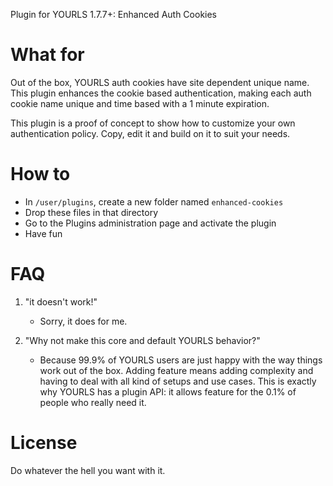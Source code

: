 Plugin for YOURLS 1.7.7+: Enhanced Auth Cookies


# What for

Out of the box, YOURLS auth cookies have site dependent unique name. This plugin enhances the cookie based authentication, making each auth cookie name unique and time based with a 1 minute expiration.

This plugin is a proof of concept to show how to customize your own authentication policy. Copy, edit it and build on it to suit your needs.


# How to

* In `/user/plugins`, create a new folder named `enhanced-cookies`
* Drop these files in that directory
* Go to the Plugins administration page and activate the plugin 
* Have fun


# FAQ

1. "it doesn't work!"
	* Sorry, it does for me.

2. "Why not make this core and default YOURLS behavior?"
	* Because 99.9% of YOURLS users are just happy with the way things work out of the box. Adding feature means adding complexity and having to deal with all kind of setups and use cases. This is exactly why YOURLS has a plugin API: it allows feature for the 0.1% of people who really need it. 


# License

Do whatever the hell you want with it.